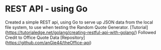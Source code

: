# REST API - using Go

Created a simple REST api, using Go to serve up JSON data from the local file system, to use when testing the Random Quote Generator.
[Tutorial] (https://tutorialedge.net/golang/creating-restful-api-with-golang/) Followed 
Credit to Office Quote Data [Repository] (https://github.com/anGie44/theOffice-api)
 
